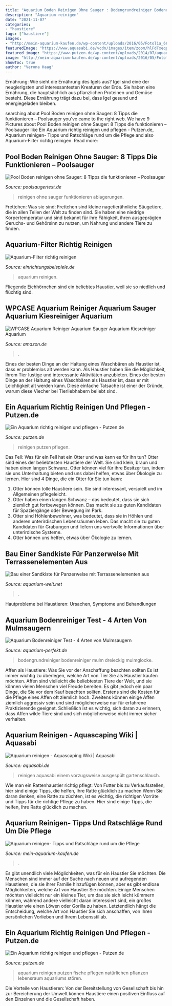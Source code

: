 ```yaml
---
title: "Aquarium Boden Reinigen Ohne Sauger : Bodengrundreiniger Bodenreiniger Mulm Dreieckig Mulmglocke"
description: "Aquarium reinigen"
date: "2021-11-07"
categories:
- "haustiere"
tags: ["haustiere"]
images:
- "http://mein-aquarium-kaufen.de/wp-content/uploads/2016/05/Fotolia_66953230_S.jpg"
featuredImage: "https://www.aquasabi.de/vcdn/images/item/zoom/hlFdTxeqpc/aquarium-seite.jpg"
featured_image: "https://www.putzen.de/wp-content/uploads/2014/07/aquarium-reinigen.jpg"
image: "http://mein-aquarium-kaufen.de/wp-content/uploads/2016/05/Fotolia_66953230_S.jpg"
ShowToc: true
author: "Verona Haag"
---
```



Ernährung: Wie sieht die Ernährung des Igels aus?
Igel sind eine der neugierigsten und interessantesten Kreaturen der Erde. Sie haben eine Ernährung, die hauptsächlich aus pflanzlichen Proteinen und Gemüse besteht. Diese Ernährung trägt dazu bei, dass Igel gesund und energiegeladen bleiben.

	

		
searching about Pool Boden reinigen ohne Sauger: 8 Tipps die funktionieren – Poolsauger you've came to the right web. We have 9 Pictures about Pool Boden reinigen ohne Sauger: 8 Tipps die funktionieren – Poolsauger like Ein Aquarium richtig reinigen und pflegen - Putzen.de, Aquarium reinigen- Tipps und Ratschläge rund um die Pflege and also Aquarium-Filter richtig reinigen. Read more:
		
    
## Pool Boden Reinigen Ohne Sauger: 8 Tipps Die Funktionieren – Poolsauger

<img loading=lazy src="https://www.poolsaugertest.de/wp-content/uploads/2020/07/Pool-Boden-ohne-Sauger-reinigen.jpg" onerror="this.onerror=null;this.src='https://tse2.mm.bing.net/th?id=OIP.XA6JJ90WkvPeZUH5mL5V9QHaC9&amp;pid=15.1';" alt="Pool Boden reinigen ohne Sauger: 8 Tipps die funktionieren – Poolsauger">

_Source: poolsaugertest.de_

>reinigen ohne sauger funktionieren ablagerungen. 

	

Frettchen: Was sie sind: Frettchen sind kleine nagetierähnliche Säugetiere, die in allen Teilen der Welt zu finden sind. Sie haben eine niedrige Körpertemperatur und sind bekannt für ihre Fähigkeit, ihren ausgeprägten Geruchs- und Gehörsinn zu nutzen, um Nahrung und andere Tiere zu finden.

    
## Aquarium-Filter Richtig Reinigen

<img loading=lazy src="https://www.einrichtungsbeispiele.de/16to9/w780/images_17261/aquarium-am-25-7-2010__6268cee0c38454d1ceab766e8756d3eb.jpg" onerror="this.onerror=null;this.src='https://tse4.mm.bing.net/th?id=OIP.wUT1Zg1eTVKH6wOmyTTnoAHaEK&amp;pid=15.1';" alt="Aquarium-Filter richtig reinigen">

_Source: einrichtungsbeispiele.de_

>aquarium reinigen. 

	

Fliegende Eichhörnchen sind ein beliebtes Haustier, weil sie so niedlich und flüchtig sind.

    
## WPCASE Aquarium Reiniger Aquarium Sauger Aquarium Kiesreiniger Aquarium

<img loading=lazy src="https://images-na.ssl-images-amazon.com/images/I/51O%2BmM8R47L._AC_SX522_.jpg" onerror="this.onerror=null;this.src='https://tse2.mm.bing.net/th?id=OIP.wk_-f9bb4QYMm6x_GuUxOQHaG_&amp;pid=15.1';" alt="WPCASE Aquarium Reiniger Aquarium Sauger Aquarium Kiesreiniger Aquarium">

_Source: amazon.de_

>. 

	

Eines der besten Dinge an der Haltung eines Waschbären als Haustier ist, dass er problemlos alt werden kann.
Als Haustier haben Sie die Möglichkeit, Ihrem Tier lustige und interessante Aktivitäten anzubieten. Eines der besten Dinge an der Haltung eines Waschbären als Haustier ist, dass er mit Leichtigkeit alt werden kann. Diese einfache Tatsache ist einer der Gründe, warum diese Viecher bei Tierliebhabern beliebt sind.

    
## Ein Aquarium Richtig Reinigen Und Pflegen - Putzen.de

<img loading=lazy src="https://www.putzen.de/wp-content/uploads/2014/07/aquarium-reinigen.jpg" onerror="this.onerror=null;this.src='https://tse2.mm.bing.net/th?id=OIP.bEfqAP3Uc2Q6vVz92yxIrwHaBf&amp;pid=15.1';" alt="Ein Aquarium richtig reinigen und pflegen - Putzen.de">

_Source: putzen.de_

>reinigen putzen pflegen. 

	

Das Fell: Was für ein Fell hat ein Otter und was kann es für ihn tun?
Otter sind eines der beliebtesten Haustiere der Welt. Sie sind klein, braun und haben einen langen Schwanz. Otter können viel für ihre Besitzer tun, indem sie uns Unterhaltung bieten und uns dabei helfen, etwas über Ökologie zu lernen. Hier sind 4 Dinge, die ein Otter für Sie tun kann:
1) Otter können tolle Haustiere sein. Sie sind interessant, verspielt und im Allgemeinen pflegeleicht.
2) Otter haben einen langen Schwanz – das bedeutet, dass sie sich ziemlich gut fortbewegen können. Das macht sie zu guten Kandidaten für Spaziergänge oder Bewegung im Park.
3) Otter sind Höhlenbewohner, was bedeutet, dass sie in Höhlen und anderen unterirdischen Lebensräumen leben. Das macht sie zu guten Kandidaten für Grabungen und liefern uns wertvolle Informationen über unterirdische Systeme.
4) Otter können uns helfen, etwas über Ökologie zu lernen.

    
## Bau Einer Sandkiste Für Panzerwelse Mit Terrassenelementen Aus

<img loading=lazy src="https://www.aquarium-welt.net/wp-content/uploads/2015/01/20150103_Sandkiste-014-e1473747066935.jpg" onerror="this.onerror=null;this.src='https://tse4.mm.bing.net/th?id=OIP.JV24cWLz_XccZ0PA5tkj8QHaEF&amp;pid=15.1';" alt="Bau einer Sandkiste für Panzerwelse mit Terrassenelementen aus">

_Source: aquarium-welt.net_

>. 

	

Hautprobleme bei Haustieren: Ursachen, Symptome und Behandlungen

    
## Aquarium Bodenreiniger Test - 4 Arten Von Mulmsaugern

<img loading=lazy src="http://aquarium-perfekt.de/wp-content/uploads/2016/02/aquarium_bodenreiniger-320x213.jpg" onerror="this.onerror=null;this.src='https://tse2.mm.bing.net/th?id=OIP.MnHoT3hKdbAV6DQGz96oqQHaE7&amp;pid=15.1';" alt="Aquarium Bodenreiniger Test - 4 Arten von Mulmsaugern">

_Source: aquarium-perfekt.de_

>bodengrundreiniger bodenreiniger mulm dreieckig mulmglocke. 

	

Affen als Haustiere: Was Sie vor der Anschaffung beachten sollten
Es ist immer wichtig zu überlegen, welche Art von Tier Sie als Haustier kaufen möchten. Affen sind vielleicht die beliebtesten Tiere der Welt, und sie können vielen Menschen viel Freude bereiten. Es gibt jedoch ein paar Dinge, die Sie vor dem Kauf beachten sollten. Erstens sind die Kosten für die Pflege eines Affen oft ziemlich hoch. Zweitens können einige Affen ziemlich aggressiv sein und sind möglicherweise nur für erfahrene Praktizierende geeignet. Schließlich ist es wichtig, sich daran zu erinnern, dass Affen wilde Tiere sind und sich möglicherweise nicht immer sicher verhalten.

    
## Aquarium Reinigen - Aquascaping Wiki | Aquasabi

<img loading=lazy src="https://www.aquasabi.de/vcdn/images/item/zoom/hlFdTxeqpc/aquarium-seite.jpg" onerror="this.onerror=null;this.src='https://tse3.mm.bing.net/th?id=OIP.8PtTG6_rfdbK7HV0zC0qRQHaE8&amp;pid=15.1';" alt="Aquarium reinigen - Aquascaping Wiki | Aquasabi">

_Source: aquasabi.de_

>reinigen aquasabi einem vorzugsweise ausgespült gartenschlauch. 

	

Wie man ein Rattenhaustier richtig pflegt: Von Futter bis zu Verkaufsstellen, hier sind einige Tipps, die helfen, Ihre Ratte glücklich zu machen
Wenn Sie daran denken, eine Ratte zu züchten, ist es wichtig, die richtigen Vorräte und Tipps für die richtige Pflege zu haben. Hier sind einige Tipps, die helfen, Ihre Ratte glücklich zu machen.

    
## Aquarium Reinigen- Tipps Und Ratschläge Rund Um Die Pflege

<img loading=lazy src="http://mein-aquarium-kaufen.de/wp-content/uploads/2016/05/Fotolia_66953230_S.jpg" onerror="this.onerror=null;this.src='https://tse4.mm.bing.net/th?id=OIP.limM9s7oGpaag51_wtr82wHaCb&amp;pid=15.1';" alt="Aquarium reinigen- Tipps und Ratschläge rund um die Pflege">

_Source: mein-aquarium-kaufen.de_

>. 

	

Es gibt unendlich viele Möglichkeiten, was für ein Haustier Sie möchten.
Die Menschen sind immer auf der Suche nach neuen und aufregenden Haustieren, die sie ihrer Familie hinzufügen können, aber es gibt endlose Möglichkeiten, welche Art von Haustier Sie möchten. Einige Menschen möchten vielleicht nur ein kleines Tier, um das sie sich leicht kümmern können, während andere vielleicht daran interessiert sind, ein großes Haustier wie einen Löwen oder Gorilla zu haben. Letztendlich hängt die Entscheidung, welche Art von Haustier Sie sich anschaffen, von Ihren persönlichen Vorlieben und Ihrem Lebensstil ab.

    
## Ein Aquarium Richtig Reinigen Und Pflegen - Putzen.de

<img loading=lazy src="https://www.putzen.de/wp-content/uploads/2016/08/Aquarium-300x225-300x225.jpg" onerror="this.onerror=null;this.src='https://tse4.mm.bing.net/th?id=OIP.vu4z8866MkNUKy4mJgKadQAAAA&amp;pid=15.1';" alt="Ein Aquarium richtig reinigen und pflegen - Putzen.de">

_Source: putzen.de_

>aquarium reinigen putzen fische pflegen natürlichen pflanzen lebensraum aquariums stören. 

	

Die Vorteile von Haustieren: Von der Bereitstellung von Gesellschaft bis hin zur Bereicherung der Umwelt können Haustiere einen positiven Einfluss auf den Einzelnen und die Gesellschaft haben.

